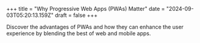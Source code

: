 +++
title = "Why Progressive Web Apps (PWAs) Matter"
date = "2024-09-03T05:20:13.159Z"
draft = false
+++

  Discover the advantages of PWAs and how they can enhance the user experience by blending the best of web and mobile apps.
        